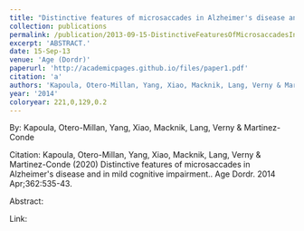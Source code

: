 ```yaml
---
title: "Distinctive features of microsaccades in Alzheimer's disease and in mild cognitive impairment."
collection: publications
permalink: /publication/2013-09-15-DistinctiveFeaturesOfMicrosaccadesInAlzheimer_sDiseaseAndInMild
excerpt: 'ABSTRACT.'
date: 15-Sep-13
venue: 'Age (Dordr)'
paperurl: 'http://academicpages.github.io/files/paper1.pdf'
citation: 'a'
authors: 'Kapoula, Otero-Millan, Yang, Xiao, Macknik, Lang, Verny & Martinez-Conde'
year: '2014'
coloryear: 221,0,129,0.2
---
```


By: Kapoula, Otero-Millan, Yang, Xiao, Macknik, Lang, Verny & Martinez-Conde

Citation: Kapoula, Otero-Millan, Yang, Xiao, Macknik, Lang, Verny & Martinez-Conde (2020) Distinctive features of microsaccades in Alzheimer's disease and in mild cognitive impairment.. Age Dordr. 2014 Apr;362:535-43. 

Abstract: 

Link: 
